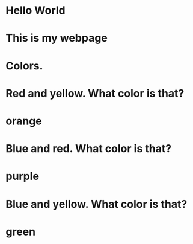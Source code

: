 # Hello World
# This is my webpage

# Colors.

# Red and yellow. What color is that?
# orange

# Blue and red. What color is that?
# purple

# Blue and yellow. What color is that?
# green






